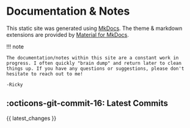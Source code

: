 # Documentation & Notes

This static site was generated using [MkDocs](https://www.mkdocs.org). The theme & markdown extensions are provided by [Material for MkDocs](https://squidfunk.github.io/mkdocs-material/).

!!! note

    The documentation/notes within this site are a constant work in progress. I often quickly "brain dump" and return later to clean things up. If you have any questions or suggestions, please don't hesitate to reach out to me! 
    
    -Ricky

## :octicons-git-commit-16: Latest Commits

{{ latest_changes }}